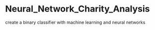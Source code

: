 # Neural_Network_Charity_Analysis
create a binary classifier with machine learning and neural networks
